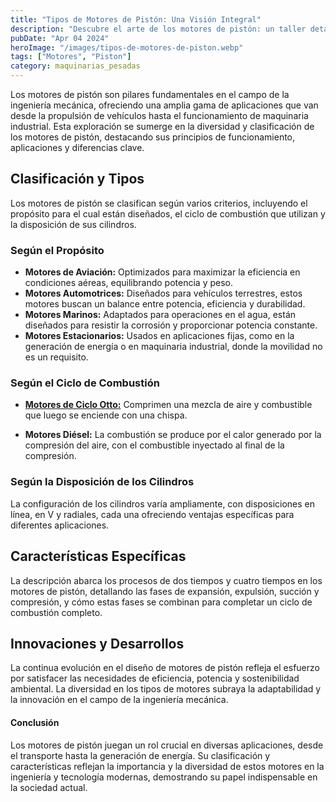 ```yaml
---
title: "Tipos de Motores de Pistón: Una Visión Integral"
description: "Descubre el arte de los motores de pistón: un taller detallado revela la ingeniería detrás de los motores de aviación, automoción, marinos y estacionarios"
pubDate: "Apr 04 2024"
heroImage: "/images/tipos-de-motores-de-piston.webp"
tags: ["Motores", "Piston"]
category: maquinarias_pesadas
---
```


Los motores de pistón son pilares fundamentales en el campo de la ingeniería mecánica, ofreciendo una amplia gama de aplicaciones que van desde la propulsión de vehículos hasta el funcionamiento de maquinaria industrial. Esta exploración se sumerge en la diversidad y clasificación de los motores de pistón, destacando sus principios de funcionamiento, aplicaciones y diferencias clave.

## Clasificación y Tipos

Los motores de pistón se clasifican según varios criterios, incluyendo el propósito para el cual están diseñados, el ciclo de combustión que utilizan y la disposición de sus cilindros.

### Según el Propósito

- **Motores de Aviación:** Optimizados para maximizar la eficiencia en condiciones aéreas, equilibrando potencia y peso.
- **Motores Automotrices:** Diseñados para vehículos terrestres, estos motores buscan un balance entre potencia, eficiencia y durabilidad.
- **Motores Marinos:** Adaptados para operaciones en el agua, están diseñados para resistir la corrosión y proporcionar potencia constante.
- **Motores Estacionarios:** Usados en aplicaciones fijas, como en la generación de energía o en maquinaria industrial, donde la movilidad no es un requisito.

### Según el Ciclo de Combustión

- **[Motores de Ciclo Otto:](/blog/alimentacion-motores-ciclo-otto)** Comprimen una mezcla de aire y combustible que luego se enciende con una chispa.

- **Motores Diésel:** La combustión se produce por el calor generado por la compresión del aire, con el combustible inyectado al final de la compresión.

### Según la Disposición de los Cilindros

La configuración de los cilindros varía ampliamente, con disposiciones en línea, en V y radiales, cada una ofreciendo ventajas específicas para diferentes aplicaciones.

## Características Específicas

La descripción abarca los procesos de dos tiempos y cuatro tiempos en los motores de pistón, detallando las fases de expansión, expulsión, succión y compresión, y cómo estas fases se combinan para completar un ciclo de combustión completo.

## Innovaciones y Desarrollos

La continua evolución en el diseño de motores de pistón refleja el esfuerzo por satisfacer las necesidades de eficiencia, potencia y sostenibilidad ambiental. La diversidad en los tipos de motores subraya la adaptabilidad y la innovación en el campo de la ingeniería mecánica.

#### Conclusión

Los motores de pistón juegan un rol crucial en diversas aplicaciones, desde el transporte hasta la generación de energía. Su clasificación y características reflejan la importancia y la diversidad de estos motores en la ingeniería y tecnología modernas, demostrando su papel indispensable en la sociedad actual.
